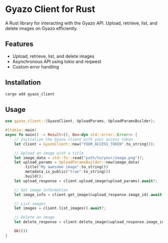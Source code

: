 # Gyazo Client for Rust

A Rust library for interacting with the Gyazo API. Upload, retrieve, list, and delete images on Gyazo efficiently.

## Features

- Upload, retrieve, list, and delete images
- Asynchronous API using tokio and reqwest
- Custom error handling

## Installation

```sh
cargo add gyazo_client
```

## Usage

```rust
use gyazo_client::{GyazoClient, UploadParams, UploadParamsBuilder};

#[tokio::main]
async fn main() -> Result<(), Box<dyn std::error::Error>> {
    // Initialize the Gyazo client with your access token
    let client = GyazoClient::new("YOUR_ACCESS_TOKEN".to_string());

    // Upload an image with a title
    let image_data = std::fs::read("path/to/your/image.png")?;
    let upload_params = UploadParamsBuilder::new(image_data)
        .title("My awesome image".to_string())
        .metadata_is_public("true".to_string())
        .build();
    let upload_response = client.upload_image(upload_params).await?;

    // Get image information
    let image_info = client.get_image(&upload_response.image_id).await?;

    // List images
    let images = client.list_images().await?;

    // Delete an image
    let delete_response = client.delete_image(&upload_response.image_id).await?;

    Ok(())
}
```